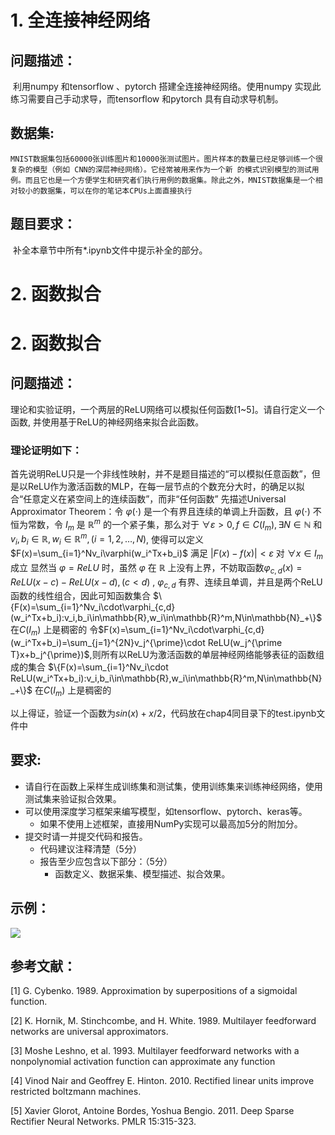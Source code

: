 # 1. 全连接神经网络

## 问题描述：

​	利用numpy 和tensorflow 、pytorch 搭建全连接神经网络。使用numpy 实现此练习需要自己手动求导，而tensorflow 和pytorch 具有自动求导机制。





## 数据集:

 	MNIST数据集包括60000张训练图片和10000张测试图片。图片样本的数量已经足够训练一个很复杂的模型（例如 CNN的深层神经网络）。它经常被用来作为一个新 的模式识别模型的测试用例。而且它也是一个方便学生和研究者们执行用例的数据集。除此之外，MNIST数据集是一个相对较小的数据集，可以在你的笔记本CPUs上面直接执行





## 题目要求：

​	补全本章节中所有*.ipynb文件中提示补全的部分。





# 2. 函数拟合

# 2. 函数拟合

## 问题描述：

​	理论和实验证明，一个两层的ReLU网络可以模拟任何函数[1~5]。请自行定义一个函数, 并使用基于ReLU的神经网络来拟合此函数。

### 理论证明如下：
首先说明ReLU只是一个非线性映射，并不是题目描述的“可以模拟任意函数”，但是以ReLU作为激活函数的MLP，在每一层节点的个数充分大时，的确足以拟合“任意定义在紧空间上的连续函数”，而非“任何函数”
先描述Universal Approximator Theorem：令 $\varphi(\cdot)$ 是一个有界且连续的单调上升函数，且 $\varphi(\cdot)$ 不恒为常数，令 $I_m$ 是 $\mathbb{R}^m$ 的一个紧子集，那么对于 $\forall\varepsilon>0,f\in C(I_m),\exists N\in\mathbb{N}$ 和 $v_i,b_i\in\mathbb{R},w_i\in\mathbb{R}^m,(i=1,2,\ldots,N)$, 使得可以定义 $F(x)=\sum_{i=1}^Nv_i\varphi(w_i^Tx+b_i)$ 满足 $|F(x)-f(x)|<\varepsilon$ 对 $\forall x\in I_m$ 成立
显然当 $\varphi=ReLU$ 时，虽然 $\varphi$ 在 $\mathbb{R}$ 上没有上界，不妨取函数$\varphi_{c,d}(x)=ReLU(x-c)-ReLU(x-d),(c<d)$ , $\varphi_{c,d}$ 有界、连续且单调，并且是两个ReLU函数的线性组合，因此可知函数集合 $\{F(x)=\sum_{i=1}^Nv_i\cdot\varphi_{c,d}(w_i^Tx+b_i):v_i,b_i\in\mathbb{R},w_i\in\mathbb{R}^m,N\in\mathbb{N}_+\}$在$C(I_m)$ 上是稠密的
 令$F(x)=\sum_{i=1}^Nv_i\cdot\varphi_{c,d}(w_i^Tx+b_i)=\sum_{j=1}^{2N}v_j^{\prime}\cdot ReLU(w_j^{\prime T}x+b_j^{\prime})$,则所有以ReLU为激活函数的单层神经网络能够表征的函数组成的集合 $\{F(x)=\sum_{i=1}^Nv_i\cdot ReLU(w_i^Tx+b_i):v_i,b_i\in\mathbb{R},w_i\in\mathbb{R}^m,N\in\mathbb{N}_+\}$ 在$C(I_m)$ 上是稠密的

以上得证，验证一个函数为$sin(x)+x/2$，代码放在chap4同目录下的test.ipynb文件中


## 要求: 

 	

- 请自行在函数上采样生成训练集和测试集，使用训练集来训练神经网络，使用测试集来验证拟合效果。
- 可以使用深度学习框架来编写模型，如tensorflow、pytorch、keras等。
  - 如果不使用上述框架，直接用NumPy实现可以最高加5分的附加分。
- 提交时请一并提交代码和报告。
  - 代码建议注释清楚（5分）
  - 报告至少应包含以下部分：（5分）
    - 函数定义、数据采集、模型描述、拟合效果。


## 示例： 

![](fitting.jpg)

## 参考文献： 

[1] G. Cybenko. 1989. Approximation by superpositions of a sigmoidal function.

[2] K. Hornik, M. Stinchcombe, and H. White. 1989. Multilayer feedforward networks are universal approximators.

[3] Moshe Leshno, et al. 1993. Multilayer feedforward networks with a nonpolynomial activation function can approximate any function

[4] Vinod Nair and Geoffrey E. Hinton. 2010. Rectified linear units improve restricted boltzmann machines.

[5] Xavier Glorot, Antoine Bordes, Yoshua Bengio. 2011. Deep Sparse Rectifier Neural Networks. PMLR 15:315-323.

